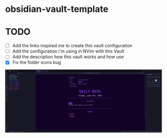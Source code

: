 # obsidian-vault-template

# TODO
- [ ] Add the links inspired me to create this vault configuration
- [ ] Add the configuration i'm using in NVim with this Vault
- [ ] Add the description how this vault works and how use
- [x] Fix the folder icons bug

![image](/assets/image.png)